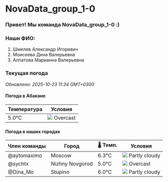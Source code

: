 # NovaData_group_1-0
### Привет! Мы команда NovaData_group_1-0 :)

### Наши ФИО:
1. Шмелев Александр Игоревич
2. Моисеева Дина Валерьевна
3. Алпатова Марианна Валерьевна

### Текущая погода
<!-- WEATHER:START -->
_Обновлено: 2025-10-23 11:34 GMT+0300_

#### Погода в Абакане

| Температура | Условия |
|-------------|----------|
| 5.0°C     | ![](https://cdn.weatherapi.com/weather/64x64/day/122.png) Overcast |

#### Погода в наших городах

| Член команды  | Город               | 🌡️ Темп.  | Условия          |
|---------------|---------------------|-----------|--------------------|
| @aytomaximo    | Moscow              |    6.3°C | ![](https://cdn.weatherapi.com/weather/64x64/day/116.png) Partly cloudy |
| @sychtx        | Nizhny Novgorod     |    5.0°C | ![](https://cdn.weatherapi.com/weather/64x64/day/122.png) Overcast     |
| @Dina_Mo       | Stupino             |    6.0°C | ![](https://cdn.weatherapi.com/weather/64x64/day/116.png) Partly cloudy |

<!-- WEATHER:END -->
